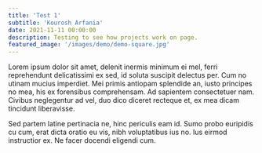 ```yaml
---
title: 'Test 1'
subtitle: 'Kourosh Arfania'
date: 2021-11-11 00:00:00
description: Testing to see how projects work on page.
featured_image: '/images/demo/demo-square.jpg'
---
```


Lorem ipsum dolor sit amet, delenit inermis minimum ei mel, ferri reprehendunt delicatissimi ex sed, id soluta suscipit delectus per. Cum no utinam mucius imperdiet. Mei primis antiopam splendide an, iusto principes no mea, his ex forensibus comprehensam. Ad sapientem consectetuer nam. Civibus neglegentur ad vel, duo dico diceret recteque et, ex mea dicam tincidunt liberavisse.

Sed partem latine pertinacia ne, hinc periculis eam id. Sumo probo euripidis cu cum, erat dicta oratio eu vis, nibh voluptatibus ius no. Ius eirmod instructior ex. Ne facer docendi eligendi cum.